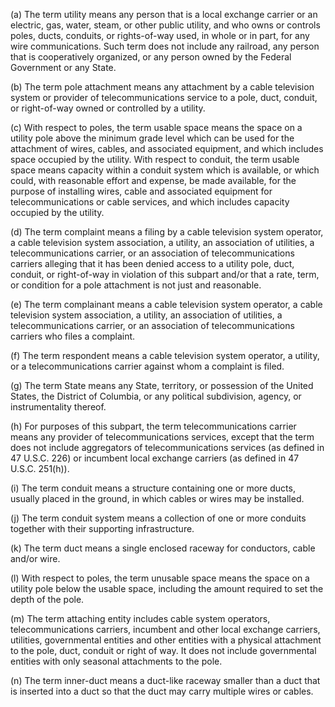(a) The term utility means any person that is a local exchange carrier or an electric, gas, water, steam, or other public utility, and who owns or controls poles, ducts, conduits, or rights-of-way used, in whole or in part, for any wire communications. Such term does not include any railroad, any person that is cooperatively organized, or any person owned by the Federal Government or any State.

(b) The term pole attachment means any attachment by a cable television system or provider of telecommunications service to a pole, duct, conduit, or right-of-way owned or controlled by a utility.

(c) With respect to poles, the term usable space means the space on a utility pole above the minimum grade level which can be used for the attachment of wires, cables, and associated equipment, and which includes space occupied by the utility. With respect to conduit, the term usable space means capacity within a conduit system which is available, or which could, with reasonable effort and expense, be made available, for the purpose of installing wires, cable and associated equipment for telecommunications or cable services, and which includes capacity occupied by the utility.

(d) The term complaint means a filing by a cable television system operator, a cable television system association, a utility, an association of utilities, a telecommunications carrier, or an association of telecommunications carriers alleging that it has been denied access to a utility pole, duct, conduit, or right-of-way in violation of this subpart and/or that a rate, term, or condition for a pole attachment is not just and reasonable.

(e) The term complainant means a cable television system operator, a cable television system association, a utility, an association of utilities, a telecommunications carrier, or an association of telecommunications carriers who files a complaint.

(f) The term respondent means a cable television system operator, a utility, or a telecommunications carrier against whom a complaint is filed.

(g) The term State means any State, territory, or possession of the United States, the District of Columbia, or any political subdivision, agency, or instrumentality thereof.

(h) For purposes of this subpart, the term telecommunications carrier means any provider of telecommunications services, except that the term does not include aggregators of telecommunications services (as defined in 47 U.S.C. 226) or incumbent local exchange carriers (as defined in 47 U.S.C. 251(h)).

(i) The term conduit means a structure containing one or more ducts, usually placed in the ground, in which cables or wires may be installed.

(j) The term conduit system means a collection of one or more conduits together with their supporting infrastructure.

(k) The term duct means a single enclosed raceway for conductors, cable and/or wire.

(l) With respect to poles, the term unusable space means the space on a utility pole below the usable space, including the amount required to set the depth of the pole.

(m) The term attaching entity includes cable system operators, telecommunications carriers, incumbent and other local exchange carriers, utilities, governmental entities and other entities with a physical attachment to the pole, duct, conduit or right of way. It does not include governmental entities with only seasonal attachments to the pole.

(n) The term inner-duct means a duct-like raceway smaller than a duct that is inserted into a duct so that the duct may carry multiple wires or cables.

